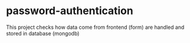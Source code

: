 # password-authentication
This project checks how data come from frontend (form) are handled and stored in database (mongodb)
